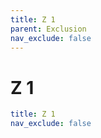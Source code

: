 ```yaml
---
title: Z 1
parent: Exclusion
nav_exclude: false
---
```

# Z 1

```yaml
title: Z 1
nav_exclude: false
```

